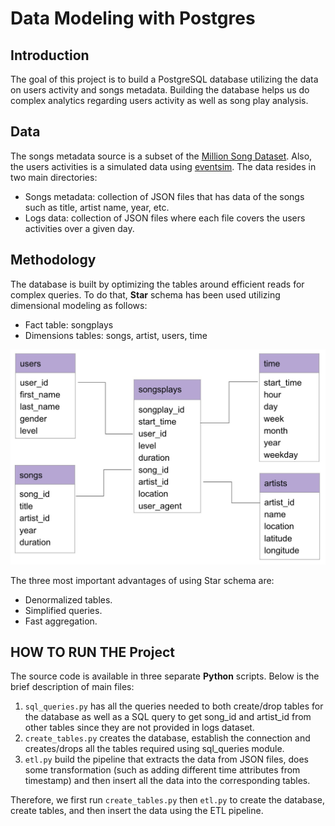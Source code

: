 # Data Modeling with Postgres

## Introduction

The goal of this project is to build a PostgreSQL database utilizing the data on users activity and songs metadata. Building the database helps us do complex analytics regarding users activity as well as song play analysis.

## Data

The songs metadata source is a subset of the [Million Song Dataset](https://labrosa.ee.columbia.edu/millionsong/). Also, the users activities is a simulated data using [eventsim](https://github.com/Interana/eventsim). The data resides in two main directories:

- Songs metadata: collection of JSON files that has data of the songs such as title, artist name, year, etc.
- Logs data: collection of JSON files where each file covers the users activities over a given day.

## Methodology

The database is built by optimizing the tables around efficient reads for complex queries. To do that, **Star** schema has been used utilizing dimensional modeling as follows:

- Fact table: songplays
- Dimensions tables: songs, artist, users, time

![](star_schema.jpeg)

The three most important advantages of using Star schema are:

- Denormalized tables.
- Simplified queries.
- Fast aggregation.

## HOW TO RUN THE Project

The source code is available in three separate **Python** scripts. Below is the brief description of main files:

1. `sql_queries.py` has all the queries needed to both create/drop tables for the database as well as a SQL query to get song_id and artist_id from other tables since they are not provided in logs dataset.
2. `create_tables.py` creates the database, establish the connection and creates/drops all the tables required using sql_queries module.
3. `etl.py` build the pipeline that extracts the data from JSON files, does some transformation (such as adding different time attributes from timestamp) and then insert all the data into the corresponding tables.

Therefore, we first run `create_tables.py` then `etl.py` to create the database, create tables, and then insert the data using the ETL pipeline.
